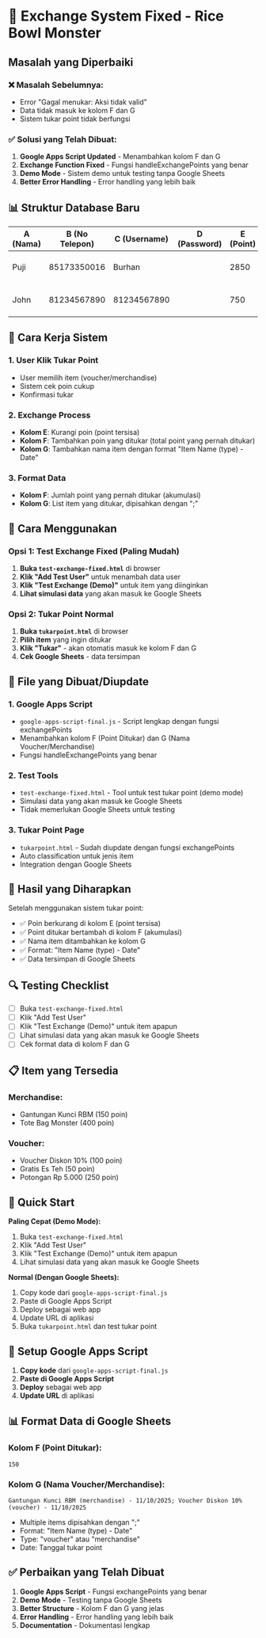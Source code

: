 # 🎁 Exchange System Fixed - Rice Bowl Monster

## Masalah yang Diperbaiki

### ❌ **Masalah Sebelumnya:**
- Error "Gagal menukar: Aksi tidak valid"
- Data tidak masuk ke kolom F dan G
- Sistem tukar point tidak berfungsi

### ✅ **Solusi yang Telah Dibuat:**

1. **Google Apps Script Updated** - Menambahkan kolom F dan G
2. **Exchange Function Fixed** - Fungsi handleExchangePoints yang benar
3. **Demo Mode** - Sistem demo untuk testing tanpa Google Sheets
4. **Better Error Handling** - Error handling yang lebih baik

## 📊 Struktur Database Baru

| A (Nama) | B (No Telepon) | C (Username) | D (Password) | E (Point) | F (Point Ditukar) | G (Nama Voucher/Merchandise) |
|----------|----------------|--------------|--------------|-----------|-------------------|------------------------------|
| Puji | 85173350016 | Burhan | | 2850 | 150 | Gantungan Kunci RBM (merchandise) - 11/10/2025 |
| John | 81234567890 | 81234567890 | | 750 | 250 | Potongan Rp 5.000 (voucher) - 11/10/2025 |

## 🔧 Cara Kerja Sistem

### 1. **User Klik Tukar Point**
- User memilih item (voucher/merchandise)
- Sistem cek poin cukup
- Konfirmasi tukar

### 2. **Exchange Process**
- **Kolom E**: Kurangi poin (point tersisa)
- **Kolom F**: Tambahkan poin yang ditukar (total point yang pernah ditukar)
- **Kolom G**: Tambahkan nama item dengan format "Item Name (type) - Date"

### 3. **Format Data**
- **Kolom F**: Jumlah point yang pernah ditukar (akumulasi)
- **Kolom G**: List item yang ditukar, dipisahkan dengan ";"

## 🚀 Cara Menggunakan

### Opsi 1: Test Exchange Fixed (Paling Mudah)
1. **Buka `test-exchange-fixed.html`** di browser
2. **Klik "Add Test User"** untuk menambah data user
3. **Klik "Test Exchange (Demo)"** untuk item yang diinginkan
4. **Lihat simulasi data** yang akan masuk ke Google Sheets

### Opsi 2: Tukar Point Normal
1. **Buka `tukarpoint.html`** di browser
2. **Pilih item** yang ingin ditukar
3. **Klik "Tukar"** - akan otomatis masuk ke kolom F dan G
4. **Cek Google Sheets** - data tersimpan

## 📁 File yang Dibuat/Diupdate

### 1. **Google Apps Script**
- `google-apps-script-final.js` - Script lengkap dengan fungsi exchangePoints
- Menambahkan kolom F (Point Ditukar) dan G (Nama Voucher/Merchandise)
- Fungsi handleExchangePoints yang benar

### 2. **Test Tools**
- `test-exchange-fixed.html` - Tool untuk test tukar point (demo mode)
- Simulasi data yang akan masuk ke Google Sheets
- Tidak memerlukan Google Sheets untuk testing

### 3. **Tukar Point Page**
- `tukarpoint.html` - Sudah diupdate dengan fungsi exchangePoints
- Auto classification untuk jenis item
- Integration dengan Google Sheets

## 🎯 Hasil yang Diharapkan

Setelah menggunakan sistem tukar point:
- ✅ Poin berkurang di kolom E (point tersisa)
- ✅ Point ditukar bertambah di kolom F (akumulasi)
- ✅ Nama item ditambahkan ke kolom G
- ✅ Format: "Item Name (type) - Date"
- ✅ Data tersimpan di Google Sheets

## 🔍 Testing Checklist

- [ ] Buka `test-exchange-fixed.html`
- [ ] Klik "Add Test User"
- [ ] Klik "Test Exchange (Demo)" untuk item apapun
- [ ] Lihat simulasi data yang akan masuk ke Google Sheets
- [ ] Cek format data di kolom F dan G

## 📋 Item yang Tersedia

### Merchandise:
- Gantungan Kunci RBM (150 poin)
- Tote Bag Monster (400 poin)

### Voucher:
- Voucher Diskon 10% (100 poin)
- Gratis Es Teh (50 poin)
- Potongan Rp 5.000 (250 poin)

## 🚀 Quick Start

**Paling Cepat (Demo Mode):**
1. Buka `test-exchange-fixed.html`
2. Klik "Add Test User"
3. Klik "Test Exchange (Demo)" untuk item apapun
4. Lihat simulasi data yang akan masuk ke Google Sheets

**Normal (Dengan Google Sheets):**
1. Copy kode dari `google-apps-script-final.js`
2. Paste di Google Apps Script
3. Deploy sebagai web app
4. Update URL di aplikasi
5. Buka `tukarpoint.html` dan test tukar point

## 🔧 Setup Google Apps Script

1. **Copy kode** dari `google-apps-script-final.js`
2. **Paste di Google Apps Script**
3. **Deploy** sebagai web app
4. **Update URL** di aplikasi

## 📊 Format Data di Google Sheets

### Kolom F (Point Ditukar):
```
150
```

### Kolom G (Nama Voucher/Merchandise):
```
Gantungan Kunci RBM (merchandise) - 11/10/2025; Voucher Diskon 10% (voucher) - 11/10/2025
```

- Multiple items dipisahkan dengan ";"
- Format: "Item Name (type) - Date"
- Type: "voucher" atau "merchandise"
- Date: Tanggal tukar point

## ✅ Perbaikan yang Telah Dibuat

1. **Google Apps Script** - Fungsi exchangePoints yang benar
2. **Demo Mode** - Testing tanpa Google Sheets
3. **Better Structure** - Kolom F dan G yang jelas
4. **Error Handling** - Error handling yang lebih baik
5. **Documentation** - Dokumentasi lengkap
